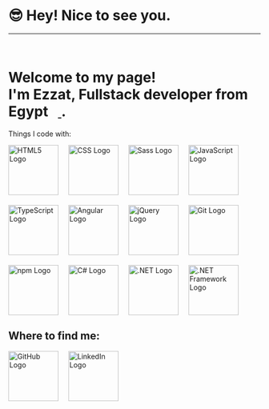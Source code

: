 <!DOCTYPE html>
<html lang="en">
<head>
    <meta charset="UTF-8">
    <meta name="viewport" content="width=device-width, initial-scale=1.0">
</head>
<body>
    <h1>😎 Hey! Nice to see you.</h1>
    <hr><br>
    <h1 dir="auto">
        Welcome to my page! <br> 
        I'm Ezzat, Fullstack developer from <b>Egypt</b> 
        <a target="_blank" rel="noopener noreferrer nofollow" href="https://user-images.githubusercontent.com/83455664/225403988-340d0316-8339-416d-8f0d-6ea469eb7e10.png">
            <img src="https://user-images.githubusercontent.com/83455664/225403988-340d0316-8339-416d-8f0d-6ea469eb7e10.png" width="13" style="max-width: 100%;">
        </a><b></b>.
    </h1>
    <p>Things I code with:</p>
    <div style="display: flex; flex-wrap: wrap; gap: 20px;">
        <a href="https://developer.mozilla.org/en-US/docs/Web/Guide/HTML/HTML5" target="_blank" style="display: inline-block;">
            <img src="https://upload.wikimedia.org/wikipedia/commons/6/61/HTML5_logo_and_wordmark.svg" alt="HTML5 Logo" style="width: 100px; height: 100px; object-fit: contain;">
        </a>
        <a href="https://developer.mozilla.org/en-US/docs/Web/CSS" target="_blank" style="display: inline-block;">
            <img src="https://upload.wikimedia.org/wikipedia/commons/d/d5/CSS3_logo_and_wordmark.svg" alt="CSS Logo" style="width: 100px; height: 100px; object-fit: contain;">
        </a>
        <a href="https://sass-lang.com/" target="_blank" style="display: inline-block;">
            <img src="https://upload.wikimedia.org/wikipedia/commons/9/96/Sass_Logo_Color.svg" alt="Sass Logo" style="width: 100px; height: 100px; object-fit: contain;">
        </a>
        <a href="https://developer.mozilla.org/en-US/docs/Web/JavaScript" target="_blank" style="display: inline-block;">
            <img src="https://upload.wikimedia.org/wikipedia/commons/6/6a/JavaScript-logo.png" alt="JavaScript Logo" style="width: 100px; height: 100px; object-fit: contain;">
        </a>
        <a href="https://www.typescriptlang.org/" target="_blank" style="display: inline-block;">
            <img src="https://upload.wikimedia.org/wikipedia/commons/4/4c/Typescript_logo_2020.svg" alt="TypeScript Logo" style="width: 100px; height: 100px; object-fit: contain;">
        </a>
        <a href="https://angular.io/" target="_blank" style="display: inline-block;">
            <img src="https://upload.wikimedia.org/wikipedia/commons/c/cf/Angular_full_color_logo.svg" alt="Angular Logo" style="width: 100px; height: 100px; object-fit: contain;">
        </a>
        <a href="https://jquery.com/" target="_blank" style="display: inline-block;">
            <img src="https://upload.wikimedia.org/wikipedia/en/9/9e/JQuery_logo.svg" alt="jQuery Logo" style="width: 100px; height: 100px; object-fit: contain;">
        </a>
        <a href="https://git-scm.com/" target="_blank" style="display: inline-block;">
            <img src="https://upload.wikimedia.org/wikipedia/commons/e/e0/Git-logo.svg" alt="Git Logo" style="width: 100px; height: 100px; object-fit: contain;">
        </a>
        <a href="https://www.npmjs.com/" target="_blank" style="display: inline-block;">
            <img src="https://upload.wikimedia.org/wikipedia/commons/d/db/Npm-logo.svg" alt="npm Logo" style="width: 100px; height: 100px; object-fit: contain;">
        </a>
        <a href="https://docs.microsoft.com/en-us/dotnet/csharp/" target="_blank" style="display: inline-block;">
            <img src="https://upload.wikimedia.org/wikipedia/commons/4/4f/Csharp_Logo.png" alt="C# Logo" style="width: 100px; height: 100px; object-fit: contain;">
        </a>
        <a href="https://dotnet.microsoft.com/" target="_blank" style="display: inline-block;">
            <img src="https://upload.wikimedia.org/wikipedia/commons/e/ee/.NET_Core_Logo.svg" alt=".NET Logo" style="width: 100px; height: 100px; object-fit: contain;">
        </a>
        <a href="https://docs.microsoft.com/en-us/dotnet/framework/" target="_blank" style="display: inline-block;">
            <img src="https://upload.wikimedia.org/wikipedia/commons/0/0e/Microsoft_.NET_logo.png" alt=".NET Framework Logo" style="width: 100px; height: 100px; object-fit: contain;">
        </a>
    </div>
    <h2>Where to find me:</h2>
    <div style="display: flex; flex-wrap: wrap; gap: 20px;">
        <a href="https://github.com/EzzatAhmed" target="_blank" style="display: inline-block;">
            <img src="https://upload.wikimedia.org/wikipedia/commons/9/91/Octicons-mark-github.svg" alt="GitHub Logo" style="width: 100px; height: 100px; object-fit: contain;">
        </a>
        <a href="https://www.linkedin.com/in/ezzat-ahmed-7b3b89288/" target="_blank" style="display: inline-block;">
            <img src="https://upload.wikimedia.org/wikipedia/commons/8/81/LinkedIn_icon.svg" alt="LinkedIn Logo" style="width: 100px; height: 100px; object-fit: contain;">
        </a>
    </div>
    <br>
</body>
</html>
